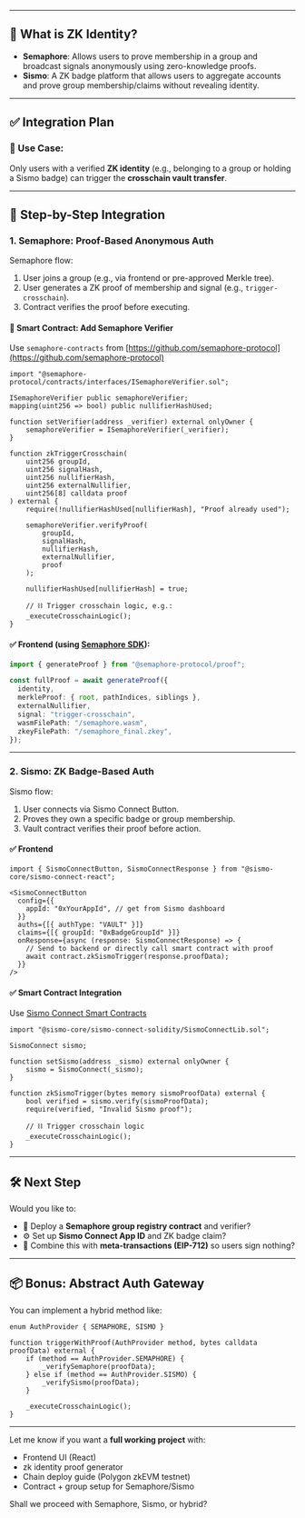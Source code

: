 
---

## 🧠 What is ZK Identity?

* **Semaphore**: Allows users to prove membership in a group and broadcast signals anonymously using zero-knowledge proofs.
* **Sismo**: A ZK badge platform that allows users to aggregate accounts and prove group membership/claims without revealing identity.

---

## ✅ Integration Plan

### 🧩 Use Case:

Only users with a verified **ZK identity** (e.g., belonging to a group or holding a Sismo badge) can trigger the **crosschain vault transfer**.

---

## 🔐 Step-by-Step Integration

### 1. **Semaphore: Proof-Based Anonymous Auth**

Semaphore flow:

1. User joins a group (e.g., via frontend or pre-approved Merkle tree).
2. User generates a ZK proof of membership and signal (e.g., `trigger-crosschain`).
3. Contract verifies the proof before executing.

#### 🔧 Smart Contract: Add Semaphore Verifier

Use `semaphore-contracts` from [https://github.com/semaphore-protocol](https://github.com/semaphore-protocol)

```solidity
import "@semaphore-protocol/contracts/interfaces/ISemaphoreVerifier.sol";

ISemaphoreVerifier public semaphoreVerifier;
mapping(uint256 => bool) public nullifierHashUsed;

function setVerifier(address _verifier) external onlyOwner {
    semaphoreVerifier = ISemaphoreVerifier(_verifier);
}

function zkTriggerCrosschain(
    uint256 groupId,
    uint256 signalHash,
    uint256 nullifierHash,
    uint256 externalNullifier,
    uint256[8] calldata proof
) external {
    require(!nullifierHashUsed[nullifierHash], "Proof already used");

    semaphoreVerifier.verifyProof(
        groupId,
        signalHash,
        nullifierHash,
        externalNullifier,
        proof
    );

    nullifierHashUsed[nullifierHash] = true;

    // ⛓️ Trigger crosschain logic, e.g.:
    _executeCrosschainLogic();
}
```

#### ✅ Frontend (using [Semaphore SDK](https://docs.semaphore.pse.dev)):

```ts
import { generateProof } from "@semaphore-protocol/proof";

const fullProof = await generateProof({
  identity,
  merkleProof: { root, pathIndices, siblings },
  externalNullifier,
  signal: "trigger-crosschain",
  wasmFilePath: "/semaphore.wasm",
  zkeyFilePath: "/semaphore_final.zkey",
});
```

---

### 2. **Sismo: ZK Badge-Based Auth**

Sismo flow:

1. User connects via Sismo Connect Button.
2. Proves they own a specific badge or group membership.
3. Vault contract verifies their proof before action.

#### ✅ Frontend

```tsx
import { SismoConnectButton, SismoConnectResponse } from "@sismo-core/sismo-connect-react";

<SismoConnectButton
  config={{
    appId: "0xYourAppId", // get from Sismo dashboard
  }}
  auths={[{ authType: "VAULT" }]}
  claims={[{ groupId: "0xBadgeGroupId" }]}
  onResponse={async (response: SismoConnectResponse) => {
    // Send to backend or directly call smart contract with proof
    await contract.zkSismoTrigger(response.proofData);
  }}
/>
```

#### ✅ Smart Contract Integration

Use [Sismo Connect Smart Contracts](https://github.com/sismo-core/sismo-connect)

```solidity
import "@sismo-core/sismo-connect-solidity/SismoConnectLib.sol";

SismoConnect sismo;

function setSismo(address _sismo) external onlyOwner {
    sismo = SismoConnect(_sismo);
}

function zkSismoTrigger(bytes memory sismoProofData) external {
    bool verified = sismo.verify(sismoProofData);
    require(verified, "Invalid Sismo proof");

    // ⛓️ Trigger crosschain logic
    _executeCrosschainLogic();
}
```

---

## 🛠 Next Step

Would you like to:

* 🔬 Deploy a **Semaphore group registry contract** and verifier?
* ⚙️ Set up **Sismo Connect App ID** and ZK badge claim?
* 🔗 Combine this with **meta-transactions (EIP-712)** so users sign nothing?

---

## 📦 Bonus: Abstract Auth Gateway

You can implement a hybrid method like:

```solidity
enum AuthProvider { SEMAPHORE, SISMO }

function triggerWithProof(AuthProvider method, bytes calldata proofData) external {
    if (method == AuthProvider.SEMAPHORE) {
        _verifySemaphore(proofData);
    } else if (method == AuthProvider.SISMO) {
        _verifySismo(proofData);
    }

    _executeCrosschainLogic();
}
```

---

Let me know if you want a **full working project** with:

* Frontend UI (React)
* zk identity proof generator
* Chain deploy guide (Polygon zkEVM testnet)
* Contract + group setup for Semaphore/Sismo

Shall we proceed with Semaphore, Sismo, or hybrid?
